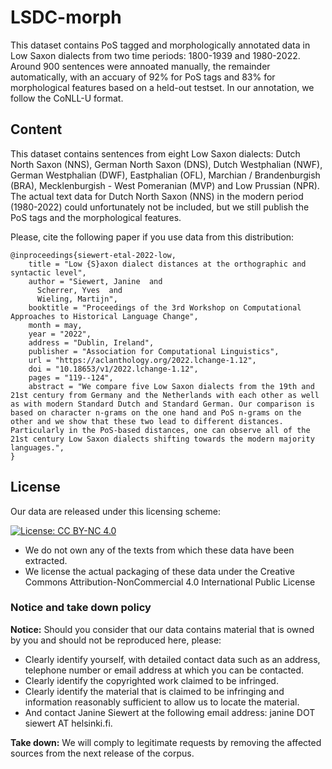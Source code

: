 # LSDC-morph

This dataset contains PoS tagged and morphologically annotated data in Low Saxon dialects from two time periods: 1800-1939 and 1980-2022. Around 900 sentences were annoated manually, the remainder automatically, with an accuary of 92% for PoS tags and 83% for morphological features based on a held-out testset. In our annotation, we follow the CoNLL-U format. 

## Content

This dataset contains sentences from eight Low Saxon dialects: Dutch North Saxon (NNS), German North Saxon (DNS), Dutch Westphalian (NWF), German Westphalian (DWF), Eastphalian (OFL), Marchian / Brandenburgish (BRA), Mecklenburgish - West Pomeranian (MVP) and Low Prussian (NPR). The actual text data for Dutch North Saxon (NNS) in the modern period (1980-2022) could unfortunately not be included, but we still publish the PoS tags and the morphological features. 

Please, cite the following paper if you use data from this distribution:

```
@inproceedings{siewert-etal-2022-low,
    title = "Low {S}axon dialect distances at the orthographic and syntactic level",
    author = "Siewert, Janine  and
      Scherrer, Yves  and
      Wieling, Martijn",
    booktitle = "Proceedings of the 3rd Workshop on Computational Approaches to Historical Language Change",
    month = may,
    year = "2022",
    address = "Dublin, Ireland",
    publisher = "Association for Computational Linguistics",
    url = "https://aclanthology.org/2022.lchange-1.12",
    doi = "10.18653/v1/2022.lchange-1.12",
    pages = "119--124",
    abstract = "We compare five Low Saxon dialects from the 19th and 21st century from Germany and the Netherlands with each other as well as with modern Standard Dutch and Standard German. Our comparison is based on character n-grams on the one hand and PoS n-grams on the other and we show that these two lead to different distances. Particularly in the PoS-based distances, one can observe all of the 21st century Low Saxon dialects shifting towards the modern majority languages.",
}

```


## License

Our data are released under this licensing scheme:

[![License: CC BY-NC 4.0](https://licensebuttons.net/l/by-nc/4.0/80x15.png)](https://creativecommons.org/licenses/by-nc/4.0/)

- We do not own any of the texts from which these data have been extracted.
- We license the actual packaging of these data under the Creative Commons Attribution-NonCommercial 4.0 International Public License

### Notice and take down policy

**Notice:** Should you consider that our data contains material that is owned by you and should not be reproduced here, please:

- Clearly identify yourself, with detailed contact data such as an address, telephone number or email address at which you can be contacted.
- Clearly identify the copyrighted work claimed to be infringed.
- Clearly identify the material that is claimed to be infringing and information reasonably sufficient to allow us to locate the material.
- And contact Janine Siewert at the following email address: janine DOT siewert AT helsinki.fi.

**Take down:** We will comply to legitimate requests by removing the affected sources from the next release of the corpus.


